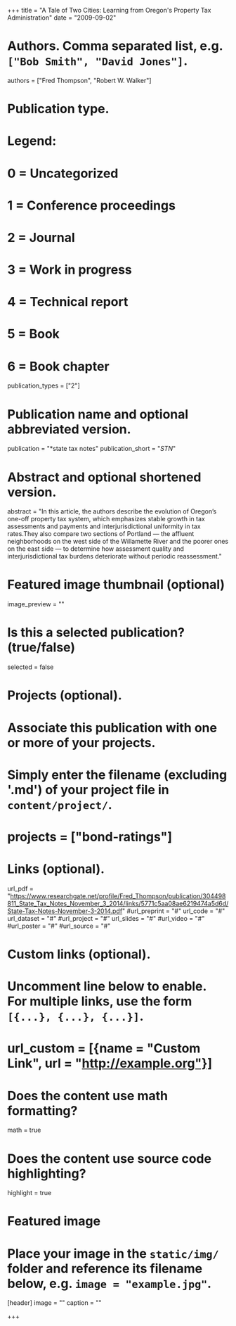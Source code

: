 +++
title = "A Tale of Two Cities: Learning from Oregon's Property Tax Administration"
date = "2009-09-02"

# Authors. Comma separated list, e.g. `["Bob Smith", "David Jones"]`.
authors = ["Fred Thompson", "Robert W. Walker"]

# Publication type.
# Legend:
# 0 = Uncategorized
# 1 = Conference proceedings
# 2 = Journal
# 3 = Work in progress
# 4 = Technical report
# 5 = Book
# 6 = Book chapter
publication_types = ["2"]

# Publication name and optional abbreviated version.
publication = "*state tax notes"
publication_short = "*STN*"

# Abstract and optional shortened version.
abstract = "In this article, the authors describe the evolution of Oregon’s one-off property tax system, which emphasizes stable growth in tax assessments and payments and interjurisdictional uniformity in tax rates.They also compare two sections of Portland — the affluent neighborhoods on the west side of the Willamette River and the poorer ones on the east side — to determine how assessment quality and interjurisdictional tax burdens deteriorate without periodic reassessment."

# Featured image thumbnail (optional)
image_preview = ""

# Is this a selected publication? (true/false)
selected = false

# Projects (optional).
#   Associate this publication with one or more of your projects.
#   Simply enter the filename (excluding '.md') of your project file in `content/project/`.
# projects = ["bond-ratings"]

# Links (optional).
url_pdf = "https://www.researchgate.net/profile/Fred_Thompson/publication/304498811_State_Tax_Notes_November_3_2014/links/5771c5aa08ae6219474a5d6d/State-Tax-Notes-November-3-2014.pdf"
#url_preprint = "#"
url_code = "#"
url_dataset = "#"
#url_project = "#"
url_slides = "#"
#url_video = "#"
#url_poster = "#"
#url_source = "#"

# Custom links (optional).
#   Uncomment line below to enable. For multiple links, use the form `[{...}, {...}, {...}]`.
# url_custom = [{name = "Custom Link", url = "http://example.org"}]

# Does the content use math formatting?
math = true

# Does the content use source code highlighting?
highlight = true

# Featured image
# Place your image in the `static/img/` folder and reference its filename below, e.g. `image = "example.jpg"`.
[header]
image = ""
caption = ""

+++
